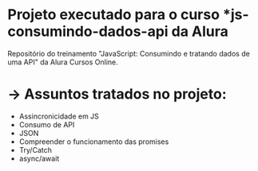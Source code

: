 <h1>Projeto executado para o curso *js-consumindo-dados-api da Alura</h1>


Repositório do treinamento "JavaScript: Consumindo e tratando dados de uma API" da Alura Cursos Online.

# -> Assuntos tratados no projeto:

* Assincronicidade em JS
* Consumo de API
* JSON
* Compreender o funcionamento das promises
* Try/Catch 
* async/await
